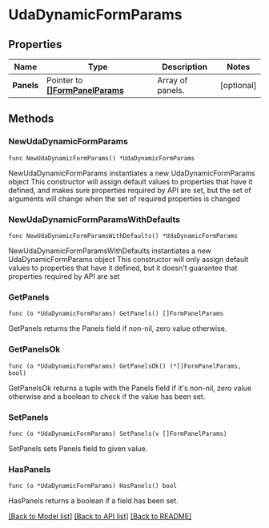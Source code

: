 # UdaDynamicFormParams

## Properties

Name | Type | Description | Notes
------------ | ------------- | ------------- | -------------
**Panels** | Pointer to [**[]FormPanelParams**](FormPanelParams.md) | Array of panels. | [optional] 

## Methods

### NewUdaDynamicFormParams

`func NewUdaDynamicFormParams() *UdaDynamicFormParams`

NewUdaDynamicFormParams instantiates a new UdaDynamicFormParams object
This constructor will assign default values to properties that have it defined,
and makes sure properties required by API are set, but the set of arguments
will change when the set of required properties is changed

### NewUdaDynamicFormParamsWithDefaults

`func NewUdaDynamicFormParamsWithDefaults() *UdaDynamicFormParams`

NewUdaDynamicFormParamsWithDefaults instantiates a new UdaDynamicFormParams object
This constructor will only assign default values to properties that have it defined,
but it doesn't guarantee that properties required by API are set

### GetPanels

`func (o *UdaDynamicFormParams) GetPanels() []FormPanelParams`

GetPanels returns the Panels field if non-nil, zero value otherwise.

### GetPanelsOk

`func (o *UdaDynamicFormParams) GetPanelsOk() (*[]FormPanelParams, bool)`

GetPanelsOk returns a tuple with the Panels field if it's non-nil, zero value otherwise
and a boolean to check if the value has been set.

### SetPanels

`func (o *UdaDynamicFormParams) SetPanels(v []FormPanelParams)`

SetPanels sets Panels field to given value.

### HasPanels

`func (o *UdaDynamicFormParams) HasPanels() bool`

HasPanels returns a boolean if a field has been set.


[[Back to Model list]](../README.md#documentation-for-models) [[Back to API list]](../README.md#documentation-for-api-endpoints) [[Back to README]](../README.md)


